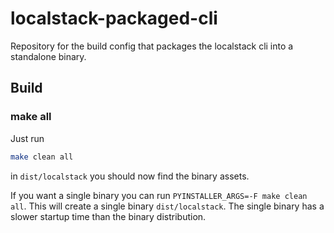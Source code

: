 localstack-packaged-cli
=======================

Repository for the build config that packages the localstack cli into a standalone binary.

## Build

### make all

Just run

```bash
make clean all
```

in `dist/localstack` you should now find the binary assets.

If you want a single binary you can run `PYINSTALLER_ARGS=-F make clean all`.
This will create a single binary `dist/localstack`.
The single binary has a slower startup time than the binary distribution.
